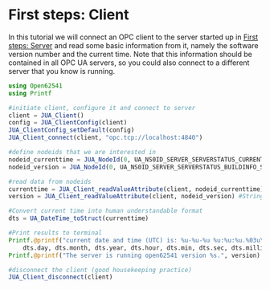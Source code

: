 # First steps: Client

In this tutorial we will connect an OPC client to the server started up in [First steps: Server](@ref)
and read some basic information from it, namely the software version number and
the current time. Note that this information should be contained in all OPC UA
servers, so you could also connect to a different server that you know is running.

```julia
using Open62541
using Printf

#initiate client, configure it and connect to server
client = JUA_Client()
config = JUA_ClientConfig(client)
JUA_ClientConfig_setDefault(config)
JUA_Client_connect(client, "opc.tcp://localhost:4840")

#define nodeids that we are interested in 
nodeid_currenttime = JUA_NodeId(0, UA_NS0ID_SERVER_SERVERSTATUS_CURRENTTIME)
nodeid_version = JUA_NodeId(0, UA_NS0ID_SERVER_SERVERSTATUS_BUILDINFO_SOFTWAREVERSION)

#read data from nodeids
currenttime = JUA_Client_readValueAttribute(client, nodeid_currenttime) #Int64 which represents the number of 100 nanosecond intervals since January 1, 1601 (UTC)
version = JUA_Client_readValueAttribute(client, nodeid_version) #String containing open62541 version number

#Convert current time into human understandable format
dts = UA_DateTime_toStruct(currenttime)

#Print results to terminal
Printf.@printf("current date and time (UTC) is: %u-%u-%u %u:%u:%u.%03u\n",
    dts.day, dts.month, dts.year, dts.hour, dts.min, dts.sec, dts.milliSec)
Printf.@printf("The server is running open62541 version %s.", version)

#disconnect the client (good housekeeping practice)
JUA_Client_disconnect(client)
```
